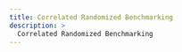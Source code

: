 ```yaml
---
title: Correlated Randomized Benchmarking
description: >
  Correlated Randomized Benchmarking
---
```

